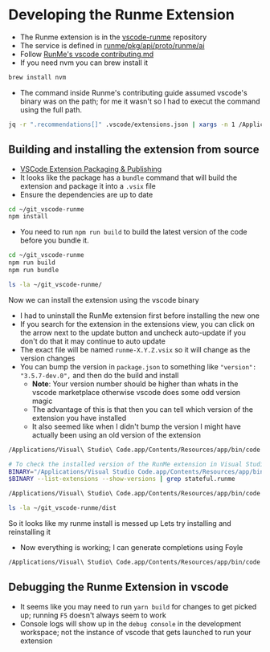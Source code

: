 # Developing the Runme Extension

* The Runme extension is in the [vscode-runme](https://github.com/stateful/vscode-runme) repository
* The service is defined in [runme/pkg/api/proto/runme/ai](https://github.com/stateful/runme/tree/main/pkg/api/proto/runme/ai)
* Follow [RunMe's vscode contributing.md](https://github.com/stateful/vscode-runme/blob/main/CONTRIBUTING.md)
* If you need nvm you can brew install it

```sh {"id":"01HY2569DM0SR533BT4ZJTD2WV"}
brew install nvm
```

* The command inside Runme's contributing guide assumed vscode's binary was on the path; for me it wasn't so I had to execut
   the command using the full path.

```sh {"id":"01HY2584G3Q0A89TK1NRWVH0ZN"}
jq -r ".recommendations[]" .vscode/extensions.json | xargs -n 1 /Applications/Visual\ Studio\ Code.app/Contents/Resources/app/bin/code --force --install-extension
```

## Building and installing the extension from source

* [VSCode Extension Packaging & Publishing](https://code.visualstudio.com/api/working-with-extensions/publishing-extension)
* It looks like the package has a `bundle` command that will build the extension and package it into a `.vsix` file
* Ensure the dependencies are up to date

```sh {"id":"01J5ETSJCXRPW2Z7WZNNGWBT2A"}
cd ~/git_vscode-runme
npm install
```

* You need to run `npm run build` to build the latest version of the code before you bundle it.

```sh {"id":"01HY25HEG7CR7QCGJSERF3BB4K"}
cd ~/git_vscode-runme
npm run build
npm run bundle
```

```sh {"id":"01HY25KVHCN2P1W9NV0ECD1TW0"}
ls -la ~/git_vscode-runme/
```

Now we can install the extension using the vscode binary

* I had to uninstall the RunMe extension first before installing the new one
* If you search for the extension in the extensions view, you can click on the arrow next to the update button and uncheck auto-update
   if you don't do that it may continue to auto update
* The exact file will be named `runme-X.Y.Z.vsix` so it will change as the version changes
* You can bump the version in `package.json` to something like `"version": "3.5.7-dev.0",` and then do the build and install
   * **Note**: Your version number should be higher than whats in the vscode marketplace otherwise vscode
      does some odd version magic
   * The advantage of this is that then you can tell which version of the extension you have installed
   * It also seemed like when I didn't bump the version I might have actually been using an old version of the extension

```bash {"id":"01HYZVG8KZKYSTFS4R1RJZDS7P"}
/Applications/Visual\ Studio\ Code.app/Contents/Resources/app/bin/code --force --install-extension ~/git_vscode-runme/runme-extension.vsix
```

```bash {"id":"01JAH5BVWFNHDGGECF7PRE2EE9","interactive":"false"}
# To check the installed version of the RunMe extension in Visual Studio Code after installation, use the following command:
BINARY="/Applications/Visual Studio Code.app/Contents/Resources/app/bin/code"
$BINARY --list-extensions --show-versions | grep stateful.runme
```

```bash {"id":"01JAH14Y3CWES4H2DNBY621N0R","interactive":"false"}
/Applications/Visual\ Studio\ Code.app/Contents/Resources/app/bin/code --force --install-extension ~/git_vscode-runme/runme-X.Y.Z.vsix
```

```sh {"id":"01HY264KZTS4J9NHJASJT1GYJ7"}
ls -la ~/git_vscode-runme/dist
```

So it looks like my runme install is messed up
Lets try installing and reinstalling it

* Now everything is working; I can generate completions using Foyle

```bash {"id":"01HY74YTEZDZVJYPMB0VMCE84S"}
/Applications/Visual\ Studio\ Code.app/Contents/Resources/app/bin/code --uninstall-extension stateful.runme

```

## Debugging the Runme Extension in vscode

* It seems like you may need to run `yarn build` for changes to get picked up; running `F5` doesn't always seem to work
* Console logs will show up in the `debug console` in the development workspace; not the instance of vscode that gets launched to run
   your extension